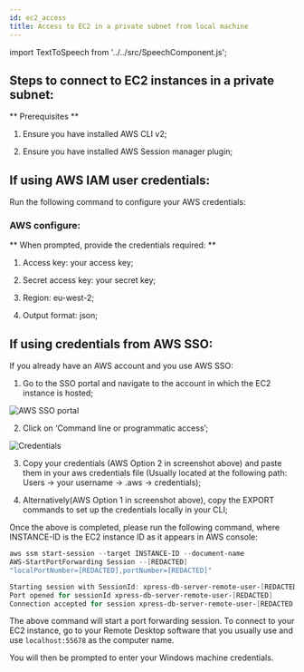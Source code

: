 ```yaml
---
id: ec2_access
title: Access to EC2 in a private subnet from local machine
---
```

import TextToSpeech from '../../src/SpeechComponent.js';

<TextToSpeech>

## Steps to connect to EC2 instances in a private subnet:

** Prerequisites **

1. Ensure you have installed AWS CLI v2;

2. Ensure you have installed AWS Session manager plugin;
## If using AWS IAM user credentials:

Run the following command to configure your AWS credentials:
### AWS configure:

** When prompted, provide the credentials required: **

1. Access key: your access key;

2. Secret access key:  your secret key;

3. Region: eu-west-2;

4. Output format: json;
## If using credentials from AWS SSO:

 If you already have an AWS account and you use AWS SSO:

1. Go to the SSO portal and navigate to the account in which the EC2 instance is hosted;

![AWS SSO portal](../doc-images/ec2.png)


2. Click on ‘Command line or programmatic access’;

![Credentials](../doc-images/ec21.png)

3. Copy your credentials (AWS Option 2 in screenshot above) and paste them in your aws credentials file (Usually located at the following path: Users -> your username -> .aws -> credentials);

4. Alternatively(AWS Option 1 in screenshot above), copy the EXPORT commands to set up the credentials locally in your CLI;


Once the above is completed, please run the following command, where INSTANCE-ID is the EC2 instance ID as it appears in AWS console:

```powershell
aws ssm start-session --target INSTANCE-ID --document-name
AWS-StartPortForwarding Session --[REDACTED]
"localPortNumber=[REDACTED],portNumber=[REDACTED]"
```
```powershell
Starting session with SessionId: xpress-db-server-remote-user-[REDACTED]
Port opened for sessionId xpress-db-server-remote-user-[REDACTED]
Connection accepted for session xpress-db-server-remote-user-[REDACTED]
```

The above command will start a port forwarding session. To connect to your EC2 instance, go to your Remote Desktop software that you usually use and use `localhost:55678` as the computer name.

You will then be prompted to enter your Windows machine credentials.

</TextToSpeech>
